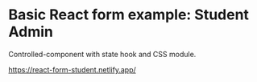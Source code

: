 # Basic React form example: Student Admin

Controlled-component with state hook and CSS module.

https://react-form-student.netlify.app/
